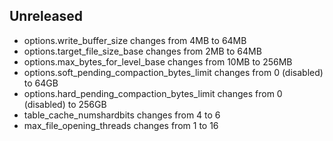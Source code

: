 ## Unreleased
* options.write_buffer_size changes from 4MB to 64MB
* options.target_file_size_base changes from 2MB to 64MB
* options.max_bytes_for_level_base changes from 10MB to 256MB
* options.soft_pending_compaction_bytes_limit changes from 0 (disabled) to 64GB
* options.hard_pending_compaction_bytes_limit changes from 0 (disabled) to 256GB
* table_cache_numshardbits changes from 4 to 6
* max_file_opening_threads changes from 1 to 16 
